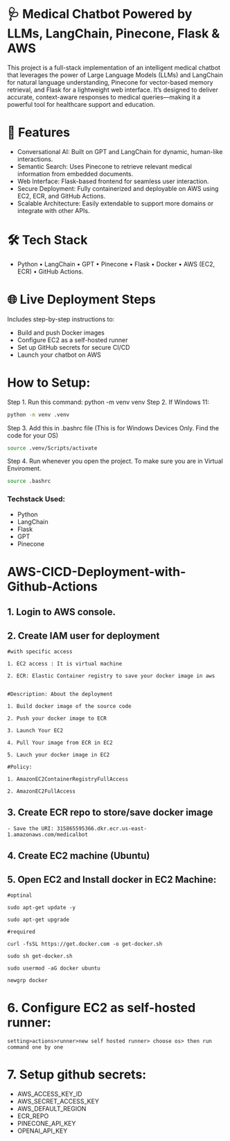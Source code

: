 # 🩺 Medical Chatbot Powered by LLMs, LangChain, Pinecone, Flask & AWS
This project is a full-stack implementation of an intelligent medical chatbot that leverages the power of Large Language Models (LLMs) and LangChain for natural language understanding, Pinecone for vector-based memory retrieval, and Flask for a lightweight web interface. It’s designed to deliver accurate, context-aware responses to medical queries—making it a powerful tool for healthcare support and education.

# 🚀 Features
- Conversational AI: Built on GPT and LangChain for dynamic, human-like interactions.
- Semantic Search: Uses Pinecone to retrieve relevant medical information from embedded documents.
- Web Interface: Flask-based frontend for seamless user interaction.
- Secure Deployment: Fully containerized and deployable on AWS using EC2, ECR, and GitHub Actions.
- Scalable Architecture: Easily extendable to support more domains or integrate with other APIs.

# 🛠️ Tech Stack
- Python • LangChain • GPT • Pinecone • Flask • Docker • AWS (EC2, ECR) • GitHub Actions.

# 🌐 Live Deployment Steps
Includes step-by-step instructions to:
- Build and push Docker images
- Configure EC2 as a self-hosted runner
- Set up GitHub secrets for secure CI/CD
- Launch your chatbot on AWS

# How to Setup:
Step 1. Run this command: python -m venv venv
Step 2. If Windows 11: 
```bash
python -m venv .venv
```
Step 3. Add this in .bashrc file (This is for Windows Devices Only. Find the code for your OS)
```bash
source .venv/Scripts/activate
```

Step 4. Run whenever you open the project. To make sure you are in Virtual Enviroment.
```bash
source .bashrc
```

### Techstack Used:

- Python
- LangChain
- Flask
- GPT
- Pinecone



# AWS-CICD-Deployment-with-Github-Actions

## 1. Login to AWS console.

## 2. Create IAM user for deployment

	#with specific access

	1. EC2 access : It is virtual machine

	2. ECR: Elastic Container registry to save your docker image in aws


	#Description: About the deployment

	1. Build docker image of the source code

	2. Push your docker image to ECR

	3. Launch Your EC2 

	4. Pull Your image from ECR in EC2

	5. Lauch your docker image in EC2

	#Policy:

	1. AmazonEC2ContainerRegistryFullAccess

	2. AmazonEC2FullAccess

	
## 3. Create ECR repo to store/save docker image
    - Save the URI: 315865595366.dkr.ecr.us-east-1.amazonaws.com/medicalbot

	
## 4. Create EC2 machine (Ubuntu) 

## 5. Open EC2 and Install docker in EC2 Machine:
	
	
	#optinal

	sudo apt-get update -y

	sudo apt-get upgrade
	
	#required

	curl -fsSL https://get.docker.com -o get-docker.sh

	sudo sh get-docker.sh

	sudo usermod -aG docker ubuntu

	newgrp docker
	
# 6. Configure EC2 as self-hosted runner:
    setting>actions>runner>new self hosted runner> choose os> then run command one by one


# 7. Setup github secrets:

   - AWS_ACCESS_KEY_ID
   - AWS_SECRET_ACCESS_KEY
   - AWS_DEFAULT_REGION
   - ECR_REPO
   - PINECONE_API_KEY
   - OPENAI_API_KEY
   